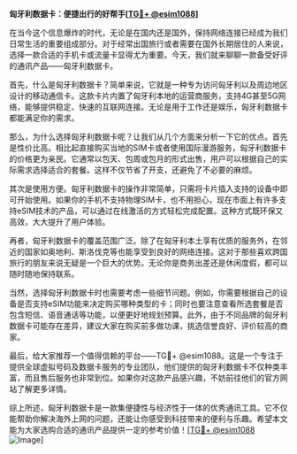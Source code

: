 **匈牙利数据卡：便捷出行的好帮手[[TG💪+ @esim1088](https://t.me/s/esim1088)]**

在当今这个信息爆炸的时代，无论是在国内还是国外，保持网络连接已经成为我们日常生活的重要组成部分。对于经常出国旅行或者需要在国外长期居住的人来说，选择一款合适的手机卡或流量卡显得尤为重要。今天，我们就来聊聊一款备受好评的通讯产品——匈牙利数据卡。

首先，什么是匈牙利数据卡？简单来说，它就是一种专为访问匈牙利以及周边地区设计的移动通信卡。这款卡片内置了匈牙利本地的运营商服务，支持4G甚至5G网络，能够提供稳定、快速的互联网连接。无论是用于工作还是娱乐，匈牙利数据卡都能满足你的需求。

那么，为什么选择匈牙利数据卡呢？让我们从几个方面来分析一下它的优点。首先是性价比高。相比起直接购买当地的SIM卡或者使用国际漫游服务，匈牙利数据卡的价格更为亲民。它通常以包天、包周或包月的形式出售，用户可以根据自己的实际需求选择适合的套餐。这样不仅节省了开支，还避免了不必要的麻烦。

其次是使用方便。匈牙利数据卡的操作非常简单，只需将卡片插入支持的设备中即可开始使用。如果你的手机不支持物理SIM卡，也不用担心，现在市面上有许多支持eSIM技术的产品，可以通过在线激活的方式轻松完成配置。这种方式既环保又高效，大大提升了用户体验。

再者，匈牙利数据卡的覆盖范围广泛。除了在匈牙利本土享有优质的服务外，在邻近的国家如奥地利、斯洛伐克等也能享受到良好的网络连接。这对于那些喜欢跨国旅行的朋友来说无疑是一个巨大的优势。无论你是商务出差还是休闲度假，都可以随时随地保持联系。

当然，选择匈牙利数据卡时也需要考虑一些细节问题。例如，你需要根据自己的设备是否支持eSIM功能来决定购买哪种类型的卡；同时也要注意查看所选套餐是否包含短信、语音通话等功能，以便更好地规划预算。此外，由于不同品牌的匈牙利数据卡可能存在差异，建议大家在购买前多做功课，挑选信誉良好、评价较高的商家。

最后，给大家推荐一个值得信赖的平台——TG💪+ @esim1088。这是一个专注于提供全球虚拟号码及数据卡服务的专业团队，他们提供的匈牙利数据卡不仅种类丰富，而且售后服务也非常到位。如果你对这款产品感兴趣，不妨前往他们的官方网站了解更多详情。

综上所述，匈牙利数据卡是一款集便捷性与经济性于一体的优秀通讯工具。它不仅能帮助你解决海外上网的问题，还能让你感受到科技带来的便利与乐趣。希望本文能为大家选购合适的通讯产品提供一定的参考价值！[[TG💪+ @esim1088](https://t.me/s/esim1088) ![Image](https://i.postimg.cc/4NQfJmqS/Snipaste-2025-05-13-00-14-12.png)]